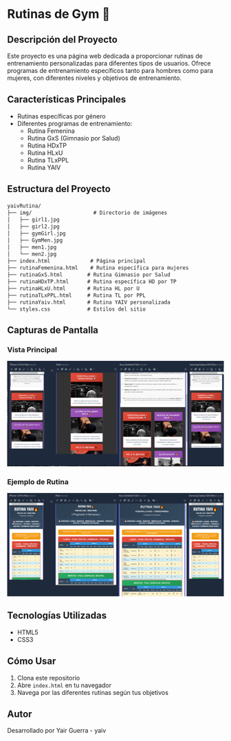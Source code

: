 # Rutinas de Gym 💪

## Descripción del Proyecto
Este proyecto es una página web dedicada a proporcionar rutinas de entrenamiento personalizadas para diferentes tipos de usuarios. Ofrece programas de entrenamiento específicos tanto para hombres como para mujeres, con diferentes niveles y objetivos de entrenamiento.

## Características Principales
- Rutinas específicas por género
- Diferentes programas de entrenamiento:
  - Rutina Femenina
  - Rutina GxS (Gimnasio por Salud)
  - Rutina HDxTP
  - Rutina HLxU
  - Rutina TLxPPL
  - Rutina YAIV

## Estructura del Proyecto
```
yaivRutina/
├── img/                    # Directorio de imágenes
│   ├── girl1.jpg
│   ├── girl2.jpg
│   ├── gymGirl.jpg
│   ├── GymMen.jpg
│   ├── men1.jpg
│   └── men2.jpg
├── index.html             # Página principal
├── rutinaFemenina.html    # Rutina específica para mujeres
├── rutinaGxS.html        # Rutina Gimnasio por Salud
├── rutinaHDxTP.html      # Rutina específica HD por TP
├── rutinaHLxU.html       # Rutina HL por U
├── rutinaTLxPPL.html     # Rutina TL por PPL
├── rutinaYaiv.html       # Rutina YAIV personalizada
└── styles.css            # Estilos del sitio
```

## Capturas de Pantalla
### Vista Principal
![Vista Principal](./IndexRutinas.PNG)

### Ejemplo de Rutina
![Ejemplo de Rutina](./MiRutina.PNG)

## Tecnologías Utilizadas
- HTML5
- CSS3

## Cómo Usar
1. Clona este repositorio
2. Abre `index.html` en tu navegador
3. Navega por las diferentes rutinas según tus objetivos

## Autor
Desarrollado por Yair Guerra - yaiv


